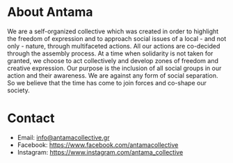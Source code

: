 # About Antama

We are a self-organized collective which was created in order to highlight the freedom of expression and to approach
social issues of a local - and not only - nature, through multifaceted actions.
All our actions are co-decided through the assembly process.
At a time when solidarity is not taken for granted, we choose to act collectively and develop zones of freedom and
creative expression.
Our purpose is the inclusion of all social groups in our action and their awareness. We are against any form of social
separation.
So we believe that the time has come to join forces and co-shape our society.

# Contact

- Email: info@antamacollective.gr
- Facebook: https://www.facebook.com/antamacollective
- Instagram: https://www.instagram.com/antama_collective
